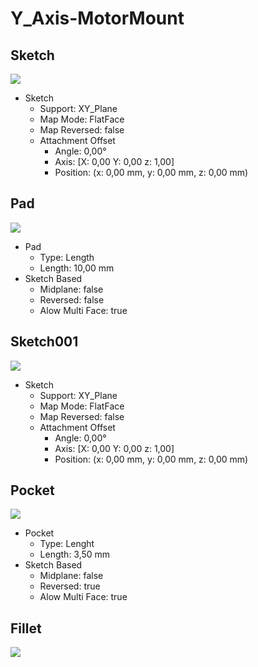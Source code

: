 # Y_Axis-MotorMount

## Sketch

![](./Images/Sketch.png)

* Sketch
  * Support: XY_Plane
  * Map Mode: FlatFace
  * Map Reversed: false
  * Attachment Offset
    * Angle: 0,00°
    * Axis: [X: 0,00 Y: 0,00 z: 1,00]
    * Position: (x: 0,00 mm, y: 0,00 mm, z: 0,00 mm)

## Pad

![](./Images/Pad.png)

* Pad
  * Type: Length
  * Length: 10,00 mm
* Sketch Based
  * Midplane: false
  * Reversed: false
  * Alow Multi Face: true

## Sketch001

![](./Images/Sketch001.png)

* Sketch
  * Support: XY_Plane
  * Map Mode: FlatFace
  * Map Reversed: false
  * Attachment Offset
    * Angle: 0,00°
    * Axis: [X: 0,00 Y: 0,00 z: 1,00]
    * Position: (x: 0,00 mm, y: 0,00 mm, z: 0,00 mm)

## Pocket

![](./Images/Pocket.png)

* Pocket
  * Type: Lenght
  * Length: 3,50 mm
* Sketch Based
  * Midplane: false
  * Reversed: true
  * Alow Multi Face: true

## Fillet

![](./Images/Fillet.png)

